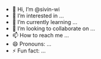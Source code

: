 - 👋 Hi, I’m @sivin-wi
- 👀 I’m interested in ...
- 🌱 I’m currently learning ...
- 💞️ I’m looking to collaborate on ...
- 📫 How to reach me ...
- 😄 Pronouns: ...
- ⚡ Fun fact: ...

<!---
sivin-wi/sivin-wi is a ✨ special ✨ repository because its `README.md` (this file) appears on your GitHub profile.
You can click the Preview link to take a look at your changes.
--->
